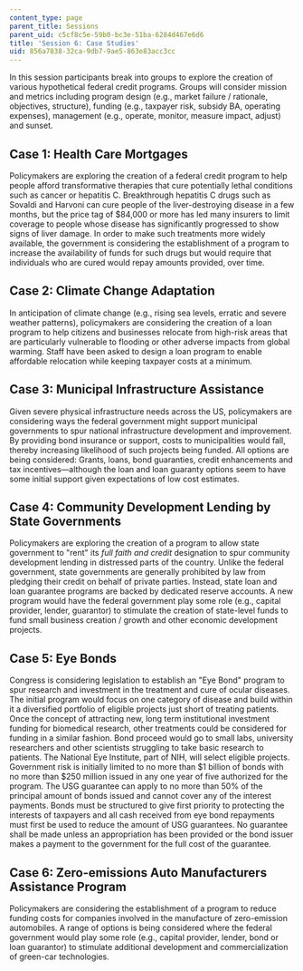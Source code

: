 ```yaml
---
content_type: page
parent_title: Sessions
parent_uid: c5cf8c5e-59b0-bc3e-51ba-6284d467e6d6
title: 'Session 6: Case Studies'
uid: 856a7838-32ca-9db7-9ae5-863e83acc3cc
---
```


In this session participants break into groups to explore the creation of various hypothetical federal credit programs. Groups will consider mission and metrics including program design (e.g., market failure / rationale, objectives, structure), funding (e.g., taxpayer risk, subsidy BA, operating expenses), management (e.g., operate, monitor, measure impact, adjust) and sunset.

Case 1: Health Care Mortgages
-----------------------------

Policymakers are exploring the creation of a federal credit program to help people afford transformative therapies that cure potentially lethal conditions such as cancer or hepatitis C. Breakthrough hepatitis C drugs such as Sovaldi and Harvoni can cure people of the liver-destroying disease in a few months, but the price tag of $84,000 or more has led many insurers to limit coverage to people whose disease has significantly progressed to show signs of liver damage. In order to make such treatments more widely available, the government is considering the establishment of a program to increase the availability of funds for such drugs but would require that individuals who are cured would repay amounts provided, over time.

Case 2: Climate Change Adaptation
---------------------------------

In anticipation of climate change (e.g., rising sea levels, erratic and severe weather patterns), policymakers are considering the creation of a loan program to help citizens and businesses relocate from high-risk areas that are particularly vulnerable to flooding or other adverse impacts from global warming. Staff have been asked to design a loan program to enable affordable relocation while keeping taxpayer costs at a minimum.

Case 3: Municipal Infrastructure Assistance
-------------------------------------------

Given severe physical infrastructure needs across the US, policymakers are considering ways the federal government might support municipal governments to spur national infrastructure development and improvement. By providing bond insurance or support, costs to municipalities would fall, thereby increasing likelihood of such projects being funded. All options are being considered: Grants, loans, bond guaranties, credit enhancements and tax incentives—although the loan and loan guaranty options seem to have some initial support given expectations of low cost estimates.

Case 4: Community Development Lending by State Governments
----------------------------------------------------------

Policymakers are exploring the creation of a program to allow state government to "rent" its _full faith and credit_ designation to spur community development lending in distressed parts of the country. Unlike the federal government, state governments are generally prohibited by law from pledging their credit on behalf of private parties. Instead, state loan and loan guarantee programs are backed by dedicated reserve accounts. A new program would have the federal government play some role (e.g., capital provider, lender, guarantor) to stimulate the creation of state-level funds to fund small business creation / growth and other economic development projects.

Case 5: Eye Bonds
-----------------

Congress is considering legislation to establish an "Eye Bond" program to spur research and investment in the treatment and cure of ocular diseases. The initial program would focus on one category of disease and build within it a diversified portfolio of eligible projects just short of treating patients. Once the concept of attracting new, long term institutional investment funding for biomedical research, other treatments could be considered for funding in a similar fashion. Bond proceed would go to small labs, university researchers and other scientists struggling to take basic research to patients. The National Eye Institute, part of NIH, will select eligible projects. Government risk is initially limited to no more than $1 billion of bonds with no more than $250 million issued in any one year of five authorized for the program. The USG guarantee can apply to no more than 50% of the principal amount of bonds issued and cannot cover any of the interest payments. Bonds must be structured to give first priority to protecting the interests of taxpayers and all cash received from eye bond repayments must first be used to reduce the amount of USG guarantees. No guarantee shall be made unless an appropriation has been provided or the bond issuer makes a payment to the government for the full cost of the guarantee.

Case 6: Zero-emissions Auto Manufacturers Assistance Program
------------------------------------------------------------

Policymakers are considering the establishment of a program to reduce funding costs for companies involved in the manufacture of zero-emission automobiles. A range of options is being considered where the federal government would play some role (e.g., capital provider, lender, bond or loan guarantor) to stimulate additional development and commercialization of green-car technologies.